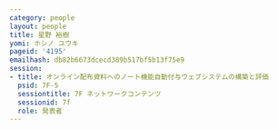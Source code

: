 ```yaml
---
category: people
layout: people
title: 星野 裕樹
yomi: ホシノ ユウキ
pageid: '4195'
emailhash: db82b6673dcecd389b517bf5b13f75e9
session:
- title: オンライン配布資料へのノート機能自動付与ウェブシステムの構築と評価
  psid: 7F-5
  sessiontitle: 7F ネットワークコンテンツ
  sessionid: 7f
  role: 発表者
---
```

